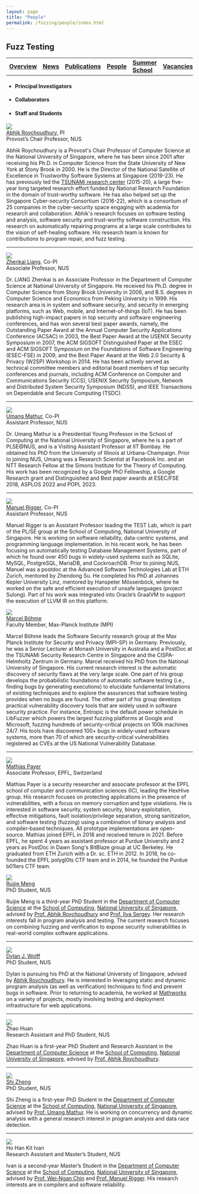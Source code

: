 ```yaml
---
layout: page
title: "People"
permalink: /fuzzing/people/index.html
---
```


## Fuzz Testing

<table class="table table-borderless table-responsive-sm table-equal-width">
  <tbody>
  <tr>
    <td class="text-center"><a href="/fuzzing"><u><b>Overview</b></u></a></td>
    <td class="text-center"><a href="/fuzzing/news"><b>News</b></a></td>
    <td class="text-center"><a href="/fuzzing/publications"><b>Publications</b></a></td>
    <td class="text-center"><a href="/fuzzing/people"><b>People</b></a></td>
    <td class="text-center"><a href="/fuzzing/summerschool"><b>Summer School</b></a></td>
    <td class="text-center"><a href="/fuzzing/vacancies"><b>Vacancies</b></a></td>
    <td class="text-center"><a href="/fuzzing/contact"><b>Contact</b></a></td>
  </tr>
  </tbody>
</table>

<!-- ### People -->

<ul class="tabs">
  <li data-tab-target="#pi" class="active tab"><h4><b>Principal Investigators</b></h4></li>
  <li data-tab-target="#collab" class="tab"><h4><b>Collaborators</b></h4></li>
  <li data-tab-target="#ss" class="tab"><h4><b>Staff and Students</b></h4></li>
  <!--<li data-tab-target="#affil" class="tab"><h4><b>Alumni / Additional Affiliates</b></h4></li>-->
</ul>


<div class="tab-content">

<div id="pi" data-tab-content class="active">

<div class="person">
  <div class="profile">
    <img class="profile-img" src="{{ 'images/people/abhik.jpg' | relative_url }}"/>
  </div>
  <div class="description">
    <div class="name"><a href="https://abhikrc.com/">Abhik Roychoudhury</a>, PI</div>
    <div class="title">Provost’s Chair Professor, NUS</div>
    <div class="bio">
      <p>Abhik Roychoudhury is a Provost's Chair Professor of Computer Science at the National University of Singapore, where he has been since 2001 after receiving his Ph.D. in Computer Science from the State University of New York at Stony Brook in 2000. He is the Director of the National Satellite of Excellence in Trustworthy Software Systems at Singapore (2019-23). He has previously led the <a href="https://www.comp.nus.edu.sg/~tsunami/">TSUNAMi research center</a> (2015-20), a large five-year long targeted research effort funded by National Research Foundation in the domain of trust-worthy software. He has also helped set up the Singapore Cyber-security Consortium (2016-22), which is a consortium of 25 companies in the cyber-security space engaging with academia for research and collaboration. Abhik's research focuses on software testing and analysis, software security and trust-worthy software construction. His research on automatically repairing programs at a large scale contributes to the vision of self-healing software. His research team is known for contributions to program repair, and fuzz testing.</p>
    </div>
  </div>
</div>

<hr>

<div class="person">
  <div class="profile">
    <img class="profile-img" src="{{ 'images/people/liangzk.jpg' | relative_url }}"/>
  </div>
  <div class="description">
    <div class="name"><a href="https://www.comp.nus.edu.sg/cs/people/liangzk/">Zhenkai Liang</a>, Co-PI</div>
    <div class="title">Associate Professor, NUS</div>
    <div class="bio">
      <p>Dr. LIANG Zhenkai is an Associate Professor in the Department of Computer Science at National University of Singapore. He received his Ph.D. degree in Computer Science from Stony Brook University in 2006, and B.S. degrees in Computer Science and Economics from Peking University in 1999. His research area is in system and software security, and security in emerging platforms, such as Web, mobile, and Internet-of-things (IoT). He has been publishing high-impact papers in top security and software engineering conferences, and has won several best paper awards, namely, the Outstanding Paper Award at the Annual Computer Security Applications Conference (ACSAC) in 2003, the Best Paper Award at the USENIX Security Symposium in 2007, the ACM SIGSOFT Distinguished Paper at the ESEC and ACM SIGSOFT Symposium on the Foundations of Software Engineering (ESEC-FSE) in 2009, and the Best Paper Award at the Web 2.0 Security & Privacy (W2SP) Workshop in 2014. He has been actively served as technical committee members and editorial board members of top security conferences and journals, including ACM Conference on Computer and Communications Security (CCS), USENIX Security Symposium, Network and Distributed System Security Symposium (NDSS), and IEEE Transactions on Dependable and Secure Computing (TSDC).</p>
    </div>
  </div>
</div>

<hr>

<div class="person">
  <div class="profile">
    <img class="profile-img" src="{{ 'images/people/umang.png' | relative_url }}"/>
  </div>
  <div class="description">
    <div class="name"><a href="https://www.comp.nus.edu.sg/~umathur/">Umang Mathur</a>, Co-PI</div>
    <div class="title">Assistant Professor, NUS</div>
    <div class="bio">
      <p>Dr. Umang Mathur is a Presidential Young Professor in the School of Computing at the National University of Singapore, where he is a part of PLSE@NUS, and is a Visiting Assistant Professor at IIT Bombay. He obtained his PhD from the University of Illinois at Urbana-Champaign. Prior to joining NUS, Umang was a Research Scientist at Facebook Inc. and an NTT Research Fellow at the Simons Institute for the Theory of Computing. His work has been recognized by a Google PhD Fellowship, a Google Research grant and Distinguished and Best paper awards at ESEC/FSE 2018, ASPLOS 2022 and POPL 2023.</p>
    </div>
  </div>
</div>

<hr>

<div class="person">
  <div class="profile">
    <img class="profile-img" src="{{ 'images/people/manuel.jpg' | relative_url }}"/>
  </div>
  <div class="description">
    <div class="name"><a href="https://www.manuelrigger.at/">Manuel Rigger</a>, Co-PI</div>
    <div class="title">Assistant Professor, NUS</div>
    <div class="bio">
      <p>Manuel Rigger is an Assistant Professor leading the TEST Lab, which is part of the PL/SE group at the School of Computing, National University of Singapore. He is working on software reliability, data-centric systems, and programming language implementation. In his recent work, he has been focusing on automatically testing Database Management Systems, part of which he found over 450 bugs in widely-used systems such as SQLite, MySQL, PostgreSQL, MariaDB, and CockroachDB. Prior to joining NUS, Manuel was a postdoc at the Advanced Software Technologies Lab at ETH Zurich, mentored by Zhendong Su. He completed his PhD at Johannes Kepler University Linz, mentored by Hanspeter Mössenböck, where he worked on the safe and efficient execution of unsafe languages (project Sulong). Part of his work was integrated into Oracle’s GraalVM to support the execution of LLVM IR on this platform.</p>
    </div>
  </div>
</div>

</div>



<div id="collab" data-tab-content>

<div class="person">
  <div class="profile">
    <img class="profile-img" src="{{ 'images/people/marcel.jpg' | relative_url }}"/>
  </div>
  <div class="description">
    <div class="name"><a href="https://mboehme.github.io">Marcel Böhme</a></div>
    <div class="title">Faculty Member, Max-Planck Institute (MPI)</div>
    <div class="bio">
      <p>Marcel Böhme leads the Software Security research group at the Max Planck Institute for Security and Privacy (MPI-SP) in Germany. Previously, he was a Senior Lecturer at Monash University in Australia and a PostDoc at the TSUNAMi Security Research Centre in Singapore and the CISPA-Helmholtz Zentrum in Germany. Marcel received his PhD from the National University of Singapore. His current research interest is the automatic discovery of security flaws at the very large scale. One part of his group develops the probabilistic foundations of automatic software testing (i.e., finding bugs by generating executions) to elucidate fundamental limitations of existing techniques and to explore the assurances that software testing provides when no bugs are found. The other part of his group develops practical vulnerability discovery tools that are widely used in software security practice. For instance, Entropic is the default power schedule in LibFuzzer which powers the largest fuzzing platforms at Google and Microsoft, fuzzing hundreds of security-critical projects on 100k machines 24/7. His tools have discovered 100+ bugs in widely-used software systems, more than 70 of which are security-critical vulnerabilities registered as CVEs at the US National Vulnerability Database.</p>
    </div>
  </div>
</div>

<hr>

<!--
<div class="person">
  <div class="profile">
    <img class="profile-img" src="{{ 'images/people/dirk_beyer.jpg' | relative_url }}"/>
  </div>
  <div class="description">
    <div class="name"><a href="https://www.sosy-lab.org/people/beyer/">Dirk Beyer</a></div>
    <div class="title">Professor, Ludwig Maxmilian University of Munich (LMU)</div>
    <div class="bio">
      <p>Dirk Beyer is Professor of Computer Science and has a Research Chair for Software Systems at LMU Munich, Germany. He was Full Professor at University of Passau (2009-2016), Assistant and Associate Professor at Simon Fraser University, B.C., Canada, and Postdoctoral Researcher at EPFL in Lausanne, Switzerland (2004-2006) and at the University of California, Berkeley, USA (2003-2004) in the group of Tom Henzinger. Dirk Beyer holds a Dipl.-Inf. degree (1998) and a Dr. rer. nat. degree (2002) in Computer Science from the Brandenburg University of Technology in Cottbus, Germany. In 1998 he was Software Engineer with Siemens AG, SBS Dept. Major Projects in Dresden, Germany. His research focuses on models, algorithms, and tools for the construction and analysis of reliable software systems. He is the architect, designer, and implementor of several successful tools. For example, CrocoPat is the first efficient interpreter for relational programming, CCVisu is a successful tool for visual clustering, and CPAchecker and BLAST are two well-known and successful software model checkers.</p>
    </div>
  </div>
</div>

<hr>
-->

<div class="person">
  <div class="profile">
    <img class="profile-img" src="{{ 'images/people/mathias_payer.jpg' | relative_url }}"/>
  </div>
  <div class="description">
    <div class="name"><a href="https://nebelwelt.net">Mathias Payer</a></div>
    <div class="title">Associate Professor, EPFL, Switzerland</div>
    <div class="bio">
      <p>Mathias Payer is a security researcher and associate professor at the EPFL school of computer and communication sciences (IC), leading the HexHive group. His research focuses on protecting applications in the presence of vulnerabilities, with a focus on memory corruption and type violations. He is interested in software security, system security, binary exploitation, effective mitigations, fault isolation/privilege separation, strong sanitization, and software testing (fuzzing) using a combination of binary analysis and compiler-based techniques. All prototype implementations are open-source. Mathias joined EPFL in 2018 and received tenure in 2021. Before EPFL, he spent 4 years as assistant professor at Purdue University and 2 years as PostDoc in Dawn Song's BitBlaze group at UC Berkeley. He graduated from ETH Zurich with a Dr. sc. ETH in 2012. In 2018, he co-founded the EPFL polygl0ts CTF team and in 2014, he founded the Purdue b01lers CTF team.
      </p>
    </div>
  </div>
</div>

</div>






<div id="ss" data-tab-content>

<div class="person">
  <div class="profile">
    <img class="profile-img" src="{{ 'images/people/ruijie.jpg' | relative_url }}"/>
  </div>
  <div class="description">
    <div class="name"><a href="https://mengrj.github.io">Ruijie Meng</a></div>
    <div class="title">PhD Student, NUS</div>
    <div class="bio">
      <p>
      Ruijie Meng is a third-year PhD Student in the <a href="https://www.comp.nus.edu.sg/cs/">Department of Computer Science</a> at the <a href="https://www.comp.nus.edu.sg/">School of Computing</a>, <a href="https://www.nus.edu.sg/">National University of Singapore</a>, advised by <a href="https://abhikrc.com/">Prof. Abhik Roychoudhury</a> and <a href="https://ilyasergey.net">Prof. Ilya Sergey</a>. Her research interests fall in program analysis and testing. The current research focuses on combining fuzzing and verification to expose security vulnerabilities in real-world complex software applications.
		</p>
    </div>
  </div>
</div>

<hr>

<div class="person">
  <div class="profile">
    <img class="profile-img" src="{{ 'images/people/dylan.jpeg' | relative_url }}"/>
  </div>
  <div class="description">
    <div class="name"><a href="https://dylanjwolff.com">Dylan J. Wolff</a></div>
    <div class="title">PhD Student, NUS</div>
    <div class="bio">
      <p>
      Dylan is pursuing his PhD at the National University of Singapore, advised by <a href="https://abhikrc.com/">Abhik Roychoudhury</a>. He is interested in leveraging static and dynamic program analysis (as well as verification) techniques to find and prevent bugs in software. Prior to returning to academia, he worked at <a href="https://www.mathworks.com">Mathworks</a> on a variety of projects, mostly involving testing and deployment infrastructure for web applications.
      </p>
    </div>
  </div>
</div>

<hr>

<div class="person">
  <div class="profile">
    <img class="profile-img" src="{{ 'images/people/zhao-huan.jpeg' | relative_url }}"/>
  </div>
  <div class="description">
    <div class="name">Zhao Huan</div>
    <div class="title">Research Assistant and PhD Student, NUS</div>
    <div class="bio">
      <p>
      Zhao Huan is a first-year PhD Student and Research Assistant in the <a href="https://www.comp.nus.edu.sg/cs/">Department of Computer Science</a> at the <a href="https://www.comp.nus.edu.sg/">School of Computing</a>, <a href="https://www.nus.edu.sg/">National University of Singapore</a>, advised by <a href="https://abhikrc.com/">Prof. Abhik Roychoudhury</a>.
      </p>
    </div>
  </div>
</div>

<hr>

<div class="person">
  <div class="profile">
    <img class="profile-img" src="{{ 'images/people/shi-zheng.jpg' | relative_url }}"/>
  </div>
  <div class="description">
    <div class="name"><a href="">Shi Zheng</a></div>
    <div class="title">PhD Student, NUS</div>
    <div class="bio">
      <p>
      Shi Zheng is a first-year PhD Student in the <a href="https://www.comp.nus.edu.sg/cs/">Department of Computer Science</a> at the <a href="https://www.comp.nus.edu.sg/">School of Computing</a>, <a href="https://www.nus.edu.sg/">National University of Singapore</a>, advised by <a href="https://www.comp.nus.edu.sg/~umathur/">Prof. Umang Mathur</a>. He is working on concurrency and dynamic analysis with a general research interest in program analysis and data race detection.
      </p>
    </div>
  </div>
</div>

<hr>

<div class="person">
  <div class="profile">
    <img class="profile-img" src="{{ 'images/people/ivan.jpg' | relative_url }}"/>
  </div>
  <div class="description">
    <div class="name">Ho Han Kit Ivan</div>
    <div class="title">Research Assistant and Master’s Student, NUS</div>
    <div class="bio">
      <p>Ivan is a second-year Master’s Student in the <a href="https://www.comp.nus.edu.sg/cs/">Department of Computer Science</a> at the <a href="https://www.comp.nus.edu.sg/">School of Computing</a>, <a href="https://www.nus.edu.sg/">National University of Singapore</a>, advised by <a href="https://www.comp.nus.edu.sg/cs/people/chinwn/">Prof. Wei-Ngan Chin</a> and <a href="https://www.manuelrigger.at">Prof. Manuel Rigger</a>. His research interests are in compilers and software reliability.
      </p>
    </div>
  </div>
</div>

</div>





<!--
<div id="affil" data-tab-content>

</div>
-->

</div>





